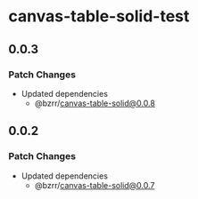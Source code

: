 # canvas-table-solid-test

## 0.0.3

### Patch Changes

- Updated dependencies
  - @bzrr/canvas-table-solid@0.0.8

## 0.0.2

### Patch Changes

- Updated dependencies
  - @bzrr/canvas-table-solid@0.0.7
